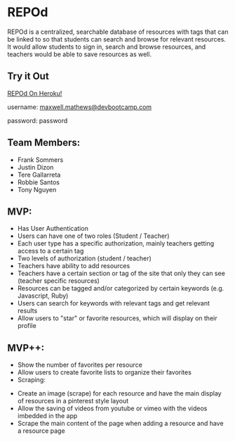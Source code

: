 # REPOd


REPOd is a centralized, searchable database of resources with tags that can be linked to so that students can search and browse for relevant resources. It would allow students to sign in, search and browse resources, and teachers would be able to save resources as well.

## Try it Out

[REPOd On Heroku!](http://repod.herokuapp.com/posts)

username: maxwell.mathews@devbootcamp.com

password: password

## Team Members:
* Frank Sommers
* Justin Dizon
* Tere Gallarreta
* Robbie Santos
* Tony Nguyen

## MVP:

* Has User Authentication
* Users can have one of two roles (Student / Teacher)
* Each user type has a specific authorization, mainly teachers getting access to a certain tag
* Two levels of authorization (student / teacher)
* Teachers have ability to add resources
* Teachers have a certain section or tag of the site that only they can see (teacher specific resources)
* Resources can be tagged and/or categorized by certain keywords (e.g. Javascript, Ruby)
* Users can search for keywords with relevant tags and get relevant results
* Allow users to "star" or favorite resources, which will display on their profile

## MVP++:

* Show the number of favorites per resource
* Allow users to create favorite lists to organize their favorites
* Scraping:
- Create an image (scrape) for each resource and have the main display of resources in a pinterest style layout
- Allow the saving of videos from youtube or vimeo with the videos imbedded in the app
- Scrape the main content of the page when adding a resource and have a resource page

